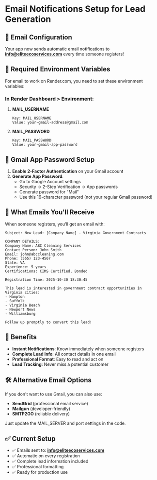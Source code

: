 # Email Notifications Setup for Lead Generation

## 📧 Email Configuration

Your app now sends automatic email notifications to **info@eliteecoservices.com** every time someone registers!

## 🔧 Required Environment Variables

For email to work on Render.com, you need to set these environment variables:

### In Render Dashboard > Environment:

1. **MAIL_USERNAME**
   ```
   Key: MAIL_USERNAME
   Value: your-gmail-address@gmail.com
   ```

2. **MAIL_PASSWORD** 
   ```
   Key: MAIL_PASSWORD
   Value: your-gmail-app-password
   ```

## 📱 Gmail App Password Setup

1. **Enable 2-Factor Authentication** on your Gmail account
2. **Generate App Password**:
   - Go to Google Account settings
   - Security → 2-Step Verification → App passwords
   - Generate password for "Mail"
   - Use this 16-character password (not your regular Gmail password)

## 📩 What Emails You'll Receive

When someone registers, you'll get an email with:

```
Subject: New Lead: [Company Name] - Virginia Government Contracts

COMPANY DETAILS:
Company Name: ABC Cleaning Services
Contact Person: John Smith
Email: john@abccleaning.com
Phone: (555) 123-4567
State: VA
Experience: 5 years
Certifications: CIMS Certified, Bonded

Registration Time: 2025-10-30 18:30:45

This lead is interested in government contract opportunities in Virginia cities:
- Hampton
- Suffolk  
- Virginia Beach
- Newport News
- Williamsburg

Follow up promptly to convert this lead!
```

## 🚀 Benefits

- **Instant Notifications**: Know immediately when someone registers
- **Complete Lead Info**: All contact details in one email
- **Professional Format**: Easy to read and act on
- **Lead Tracking**: Never miss a potential customer

## 🛠️ Alternative Email Options

If you don't want to use Gmail, you can also use:
- **SendGrid** (professional email service)
- **Mailgun** (developer-friendly)
- **SMTP2GO** (reliable delivery)

Just update the MAIL_SERVER and port settings in the code.

## ✅ Current Setup

- ✅ Emails sent to: **info@eliteecoservices.com**
- ✅ Automatic on every registration
- ✅ Complete lead information included
- ✅ Professional formatting
- ✅ Ready for production use